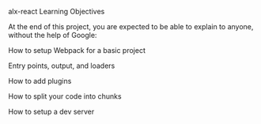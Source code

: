 alx-react
Learning Objectives

At the end of this project, you are expected to be able to explain to anyone, without the help of Google:

How to setup Webpack for a basic project

Entry points, output, and loaders

How to add plugins

How to split your code into chunks

How to setup a dev server
